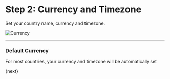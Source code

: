 # Step 2: Currency and Timezone

Set your country name, currency and timezone.

<img alt="Currency" class="screenshot" src="/docs/assets/img/setup-wizard/step-2.png">

---

### Default Currency

For most countries, your currency and timezone will be automatically set

{next}
